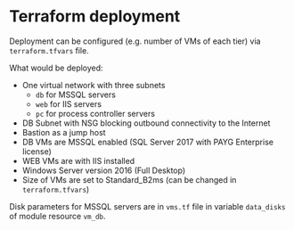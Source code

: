 # Terraform deployment

Deployment can be configured (e.g. number of VMs of each tier) via `terraform.tfvars` file.

What would be deployed:
  - One virtual network with three subnets
    - `db` for MSSQL servers
    - `web` for IIS servers
    - `pc` for process controller servers
  - DB Subnet with NSG blocking outbound connectivity to the Internet
  - Bastion as a jump host
  - DB VMs are MSSQL enabled (SQL Server 2017 with PAYG Enterprise license)
  - WEB VMs are with IIS installed
  - Windows Server version 2016 (Full Desktop)
  - Size of VMs are set to Standard_B2ms (can be changed in `terraform.tfvars`)

Disk parameters for MSSQL servers are in `vms.tf` file in variable `data_disks` of module resource `vm_db`.
